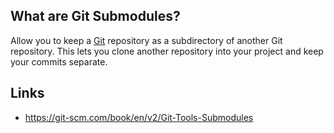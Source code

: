 ## What are Git Submodules?
Allow you to keep a [Git][git] repository as a subdirectory of another Git repository. This lets you clone another repository into your project and keep your commits separate.

## Links
- https://git-scm.com/book/en/v2/Git-Tools-Submodules

<!-- Embedded links -->
[git]: https://github.com/nchristie/tech_notes/blob/master/git.md
